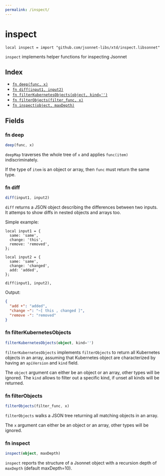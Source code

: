 ```yaml
---
permalink: /inspect/
---
```


# inspect

```jsonnet
local inspect = import "github.com/jsonnet-libs/xtd/inspect.libsonnet"
```

`inspect` implements helper functions for inspecting Jsonnet

## Index

* [`fn deep(func, x)`](#fn-deep)
* [`fn diff(input1, input2)`](#fn-diff)
* [`fn filterKubernetesObjects(object, kind='')`](#fn-filterkubernetesobjects)
* [`fn filterObjects(filter_func, x)`](#fn-filterobjects)
* [`fn inspect(object, maxDepth)`](#fn-inspect)

## Fields

### fn deep

```ts
deep(func, x)
```

`deepMap` traverses the whole tree of `x` and applies `func(item)` indiscriminately.

If the type of `item` is an object or array, then `func` must return the same type.


### fn diff

```ts
diff(input1, input2)
```

`diff` returns a JSON object describing the differences between two inputs. It
attemps to show diffs in nested objects and arrays too.

Simple example:

```jsonnet
local input1 = {
  same: 'same',
  change: 'this',
  remove: 'removed',
};

local input2 = {
  same: 'same',
  change: 'changed',
  add: 'added',
};

diff(input1, input2),
```

Output:
```json
{
  "add +": "added",
  "change ~": "~[ this , changed ]",
  "remove -": "removed"
}
```


### fn filterKubernetesObjects

```ts
filterKubernetesObjects(object, kind='')
```

`filterKubernetesObjects` implements `filterObjects` to return all Kubernetes objects in
an array, assuming that Kubernetes object are characterized by having an
`apiVersion` and `kind` field.

The `object` argument can either be an object or an array, other types will be
ignored. The `kind` allows to filter out a specific kind, if unset all kinds will
be returned.


### fn filterObjects

```ts
filterObjects(filter_func, x)
```

`filterObjects` walks a JSON tree returning all matching objects in an array.

The `x` argument can either be an object or an array, other types will be
ignored.


### fn inspect

```ts
inspect(object, maxDepth)
```

`inspect` reports the structure of a Jsonnet object with a recursion depth of
`maxDepth` (default maxDepth=10).
